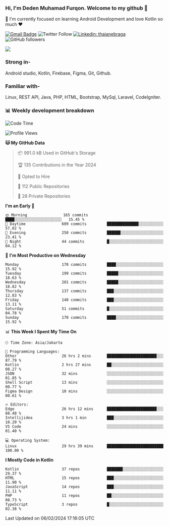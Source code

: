 ### Hi, I'm Deden Muhamad Furqon. Welcome to my github 👋

<!--
**furqoncreative/furqoncreative** is a ✨ _special_ ✨ repository because its `README.md` (this file) appears on your GitHub profile.

Here are some ideas to get you started:

- 🔭 I’m currently working on ...
- 👯 I’m looking to collaborate on ...
- 🤔 I’m looking for help with ...
- 💬 Ask me about ...
- 📫 How to reach me: ...
- 😄 Pronouns: ...
- ⚡ Fun fact: ...
-->

  🌱 I'm currently focused on learning Android Development and love Kotlin so much ❤ 

[![Gmail Badge](https://img.shields.io/badge/-furqoncreative24@gmail.com-c14438?style=flat-square&logo=Gmail&logoColor=white&link=mailto:furqoncreative24@gmail.com)](mailto:furqoncreative24@gmail.com)
![Twitter Follow](https://img.shields.io/twitter/follow/furqoncreative?label=Follow)
[![Linkedin: thaianebraga](https://img.shields.io/badge/-Deden_Muhamad_Furqon-blue?style=flat-square&logo=Linkedin&logoColor=white&link=https://www.linkedin.com/in/anmol-p-singh/)](https://www.linkedin.com/in/furqoncreative/)
![GitHub followers](https://img.shields.io/github/followers/furqoncreative?label=Follow&style=social)

<img src="https://github-readme-stats.sera5-dev.vercel.app/api?username=furqoncreative&hide=stars&show_icons=true&count_private=true&include_all_commits=true&title_color=#008080&icon_color=#008080&hide_border=true" width="">

### Strong in-

Android studio, Kotlin, Firebase, Figma, Git, Github.

### Familiar with-
Linux, REST API, Java, PHP, HTML, Bootstrap, MySql, Laravel, CodeIgniter.

### 📊 Weekly development breakdown

<!--START_SECTION:waka-->
![Code Time](http://img.shields.io/badge/Code%20Time-1%2C840%20hrs%2044%20mins-blue)

![Profile Views](http://img.shields.io/badge/Profile%20Views-2-blue)

**🐱 My GitHub Data** 

> 📦 991.0 kB Used in GitHub's Storage 
 > 
> 🏆 135 Contributions in the Year 2024
 > 
> 💼 Opted to Hire
 > 
> 📜 112 Public Repositories 
 > 
> 🔑 28 Private Repositories 
 > 
**I'm an Early 🐤** 

```text
🌞 Morning                165 commits         ████░░░░░░░░░░░░░░░░░░░░░   15.45 % 
🌆 Daytime                609 commits         ██████████████░░░░░░░░░░░   57.02 % 
🌃 Evening                250 commits         ██████░░░░░░░░░░░░░░░░░░░   23.41 % 
🌙 Night                  44 commits          █░░░░░░░░░░░░░░░░░░░░░░░░   04.12 % 
```
📅 **I'm Most Productive on Wednesday** 

```text
Monday                   170 commits         ████░░░░░░░░░░░░░░░░░░░░░   15.92 % 
Tuesday                  199 commits         █████░░░░░░░░░░░░░░░░░░░░   18.63 % 
Wednesday                201 commits         █████░░░░░░░░░░░░░░░░░░░░   18.82 % 
Thursday                 137 commits         ███░░░░░░░░░░░░░░░░░░░░░░   12.83 % 
Friday                   140 commits         ███░░░░░░░░░░░░░░░░░░░░░░   13.11 % 
Saturday                 51 commits          █░░░░░░░░░░░░░░░░░░░░░░░░   04.78 % 
Sunday                   170 commits         ████░░░░░░░░░░░░░░░░░░░░░   15.92 % 
```


📊 **This Week I Spent My Time On** 

```text
🕑︎ Time Zone: Asia/Jakarta

💬 Programming Languages: 
Other                    26 hrs 2 mins       ██████████████████████░░░   87.79 % 
Kotlin                   2 hrs 27 mins       ██░░░░░░░░░░░░░░░░░░░░░░░   08.27 % 
JSON                     32 mins             ░░░░░░░░░░░░░░░░░░░░░░░░░   01.85 % 
Shell Script             13 mins             ░░░░░░░░░░░░░░░░░░░░░░░░░   00.77 % 
Figma Design             10 mins             ░░░░░░░░░░░░░░░░░░░░░░░░░   00.61 % 

🔥 Editors: 
Edge                     26 hrs 12 mins      ██████████████████████░░░   88.40 % 
Intellijidea             3 hrs 1 min         ███░░░░░░░░░░░░░░░░░░░░░░   10.20 % 
VS Code                  24 mins             ░░░░░░░░░░░░░░░░░░░░░░░░░   01.40 % 

💻 Operating System: 
Linux                    29 hrs 39 mins      █████████████████████████   100.00 % 
```

**I Mostly Code in Kotlin** 

```text
Kotlin                   37 repos            ███████░░░░░░░░░░░░░░░░░░   29.37 % 
HTML                     15 repos            ███░░░░░░░░░░░░░░░░░░░░░░   11.90 % 
JavaScript               14 repos            ███░░░░░░░░░░░░░░░░░░░░░░   11.11 % 
PHP                      11 repos            ██░░░░░░░░░░░░░░░░░░░░░░░   08.73 % 
TypeScript               3 repos             █░░░░░░░░░░░░░░░░░░░░░░░░   02.38 % 
```




 Last Updated on 06/02/2024 17:16:05 UTC
<!--END_SECTION:waka-->
